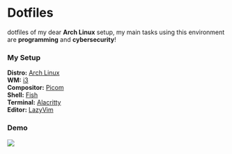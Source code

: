 # Dotfiles

dotfiles of my dear **Arch Linux** setup, my main tasks using this environment are **programming** and **cybersecurity**!

### My Setup
**Distro:** [Arch Linux](https://archlinux.org/download/) \
**WM:** [i3](https://github.com/qtile/qtile) \
**Compositor:** [Picom](https://github.com/fdev31/picom) \
**Shell:** [Fish](https://fishshell.com/) \
**Terminal:** [Alacritty](https://github.com/alacritty/alacritty) \
**Editor:** [LazyVim](https://github.com/neovim/neovim)

### Demo

![](./i3-ricing.png)
